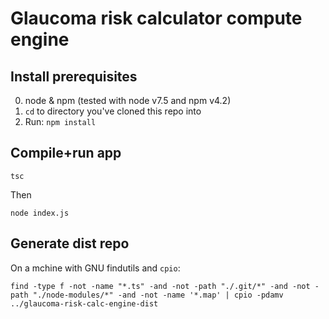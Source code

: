 Glaucoma risk calculator compute engine
=======================================

## Install prerequisites

  0. node & npm (tested with node v7.5 and npm v4.2)
  2. `cd` to directory you've cloned this repo into
  4. Run: `npm install`

## Compile+run app

    tsc

Then

    node index.js

## Generate dist repo

On a mchine with GNU findutils and `cpio`:

    find -type f -not -name "*.ts" -and -not -path "./.git/*" -and -not -path "./node-modules/*" -and -not -name '*.map' | cpio -pdamv ../glaucoma-risk-calc-engine-dist
